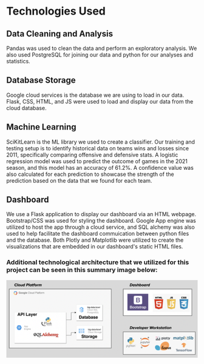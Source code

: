 # Technologies Used
## Data Cleaning and Analysis
Pandas was used to clean the data and perform an exploratory analysis. We also used PostgreSQL for joining our data and python for our analyses and statistics. 

## Database Storage
Google cloud services is the database we are using to load in our data. Flask, CSS, HTML, and JS were used to load and display our data from the cloud database.

## Machine Learning
SciKitLearn is the ML library we used to create a classifier. Our training and testing setup is to identify historical data on teams wins and losses since 2011, specifically comparing offensive and defensive stats. A logistic regression model was used to predict the outcome of games in the 2021 season, and this model has an accuracy of 61.2%. A confidence value was also calculated for each prediction to showcase the strength of the prediction based on the data that we found for each team. 

## Dashboard
We use a Flask application to display our dashboard via an HTML webpage.  Bootstrap/CSS was used for styling the dashboard.  Google App engine was utilized to host the app through a cloud service, and SQL alchemy was also used to help facilitate the dashboard commuication between python files and the database. Both Plotly and Matplotlib were utilized to create the visualizations that are embedded in our dashboard's static HTML files.


### Additional technological architecture that we utilized for this project can be seen in this summary image below:


![architecture](/api/static/images/architecture.png)
